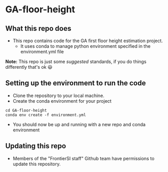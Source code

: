 # GA-floor-height

## What this repo does
- This repo contains code for the GA first floor height estimation project. 
  - It uses conda to manage python environment specified in the environment.yml file

**Note:** This repo is just some *suggested* standards, if you do things differently that's ok 😃

## Setting up the environment to run the code
- Clone the repository to your local machine.
- Create the conda environment for your project  
````
cd GA-floor-height
conda env create -f environment.yml
````
- You should now be up and running with a new repo and conda environment


## Updating this repo
- Members of the "FrontierSI staff" Github team have permissions to update this repository. 
